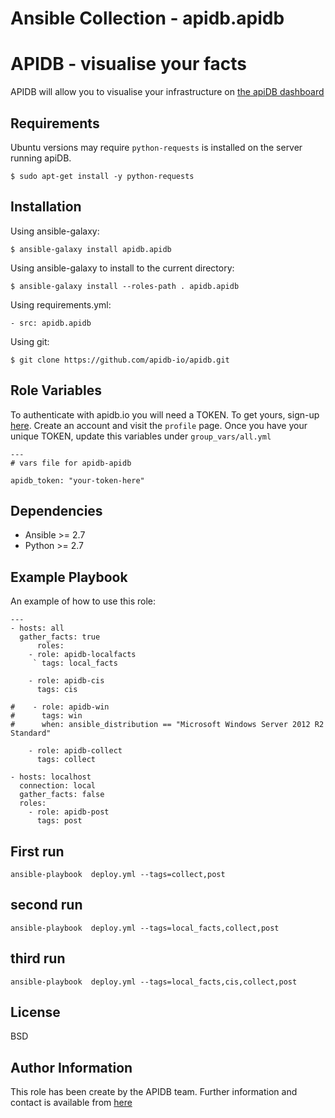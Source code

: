 # Ansible Collection - apidb.apidb

APIDB - visualise your facts
=========

APIDB will allow you to visualise your infrastructure on [the apiDB dashboard](http://www.apidb.io/)

Requirements
------------

Ubuntu versions may require ````python-requests```` is installed on the server running apiDB.
````
$ sudo apt-get install -y python-requests
````

Installation
------------

Using ansible-galaxy:
````
$ ansible-galaxy install apidb.apidb
````

Using ansible-galaxy to install to the current directory:
````
$ ansible-galaxy install --roles-path . apidb.apidb
````

Using requirements.yml:
```
- src: apidb.apidb
````

Using git:
````
$ git clone https://github.com/apidb-io/apidb.git
````

Role Variables
--------------

To authenticate with apidb.io you will need a TOKEN. To get yours, sign-up [here](http://www.apidb.io). Create an account and visit the ````profile```` page.
Once you have your unique TOKEN, update this variables under ````group_vars/all.yml````

````
---
# vars file for apidb-apidb

apidb_token: "your-token-here"
````

Dependencies
------------

 * Ansible >= 2.7
 * Python >= 2.7

Example Playbook
----------------

An example of how to use this role:

    ---
    - hosts: all
      gather_facts: true
          roles:
        - role: apidb-localfacts
         ` tags: local_facts
    
        - role: apidb-cis
          tags: cis
    
    #    - role: apidb-win
    #      tags: win
    #      when: ansible_distribution == "Microsoft Windows Server 2012 R2 Standard"
    
        - role: apidb-collect
          tags: collect

    - hosts: localhost
      connection: local
      gather_facts: false
      roles:
        - role: apidb-post
          tags: post

First run
---------
````
ansible-playbook  deploy.yml --tags=collect,post
````

second run
----------
````
ansible-playbook  deploy.yml --tags=local_facts,collect,post
````

third run
---------
````
ansible-playbook  deploy.yml --tags=local_facts,cis,collect,post
````

License
-------

BSD

Author Information
------------------

This role has been create by the APIDB team. Further information and contact is available from [here](http://www.apidb.io/)
